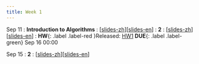 ```yaml
---
title: Week 1
---
```


Sep 11
: **Introduction to Algorithms**
  :  \[[slides-zh](../pdf/slides/0-overview.pdf)\]\[[slides-en](../pdf/slides/0-overview-en.pdf)\]
: **2**
  :  \[[slides-zh](../pdf/slides/0-overview.pdf)\]\[[slides-en](../pdf/slides/0-overview-en.pdf)\]
:  **HW**{: .label .label-red }Released: [HW1](../pdf/homework)  **DUE**{: .label .label-green} Sep 16  00:00

Sep 15
: **2**
  :  \[[slides-zh](../pdf/slides/0-overview.pdf)\]\[[slides-en](../pdf/slides/0-overview-en.pdf)\]


  


